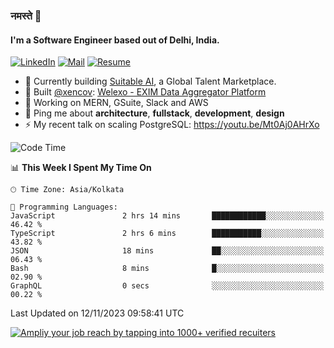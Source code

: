 ### नमस्ते 🙏

#### I'm a Software Engineer based out of Delhi, India.

[![LinkedIn](https://img.shields.io/badge/linkedin-%230077B5.svg)](https://linkedin.com/in/sambhav2612)
[![Mail](https://img.shields.io/badge/gmail-D14836)](mailto:sambhavjain2612@gmail.com)
[![Resume](https://img.shields.io/badge/resume-%23#FFFF00.svg)](https://mega.nz/file/IjA3yaoB#BFfQg1-aKva0piAd_wWs8Hf5dlnYRQ2ZkwtYwNMzBhA)

- 🏢 Currently building [Suitable AI](https://suitable.ai), a Global Talent Marketplace.
- 💅 Built [@xencov](https://github.com/xencov): [Welexo - EXIM Data Aggregator Platform](https://welexo.com)
- 🌱 Working on MERN, GSuite, Slack and AWS
- 💬 Ping me about **architecture**, **fullstack**, **development**, **design**
- ⚡️ My recent talk on scaling PostgreSQL: https://youtu.be/Mt0Aj0AHrXo

<!--START_SECTION:waka-->
![Code Time](http://img.shields.io/badge/Code%20Time-3%2C791%20hrs%2042%20mins-blue)

📊 **This Week I Spent My Time On** 

```text
🕑︎ Time Zone: Asia/Kolkata

💬 Programming Languages: 
JavaScript               2 hrs 14 mins       ████████████░░░░░░░░░░░░░   46.42 % 
TypeScript               2 hrs 6 mins        ███████████░░░░░░░░░░░░░░   43.82 % 
JSON                     18 mins             ██░░░░░░░░░░░░░░░░░░░░░░░   06.43 % 
Bash                     8 mins              █░░░░░░░░░░░░░░░░░░░░░░░░   02.90 % 
GraphQL                  0 secs              ░░░░░░░░░░░░░░░░░░░░░░░░░   00.22 % 
```


 Last Updated on 12/11/2023 09:58:41 UTC
<!--END_SECTION:waka-->

[![Ampliy your job reach by tapping into 1000+ verified recuiters](https://user-images.githubusercontent.com/19583619/212717528-45b497fd-e886-4452-90fe-93829667bd63.png)](https://suitable.ai)

